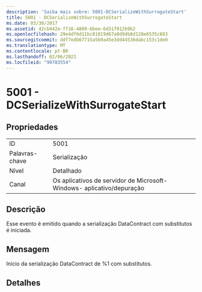 ```yaml
---
description: 'Saiba mais sobre: 5001-DCSerializeWithSurrogateStart'
title: 5001 - DCSerializeWithSurrogateStart
ms.date: 03/30/2017
ms.assetid: 42cb442e-ff16-4809-bbee-6d31f012b9b2
ms.openlocfilehash: 29e4df6d11bc81019d67a0d9db8d128e6535c883
ms.sourcegitcommit: ddf7edb67715a5b9a45e3dd44536dabc153c1de0
ms.translationtype: MT
ms.contentlocale: pt-BR
ms.lasthandoff: 02/06/2021
ms.locfileid: "99783554"
---
```

# <a name="5001---dcserializewithsurrogatestart"></a>5001 - DCSerializeWithSurrogateStart

## <a name="properties"></a>Propriedades  
  
|||  
|-|-|  
|ID|5001|  
|Palavras-chave|Serialização|  
|Nível|Detalhado|  
|Canal|Os aplicativos de servidor de Microsoft-Windows- aplicativo/depuração|  
  
## <a name="description"></a>Descrição  

 Esse evento é emitido quando a serialização DataContract com substitutos é iniciada.  
  
## <a name="message"></a>Mensagem  

 Início da serialização DataContract de %1 com substitutos.  
  
## <a name="details"></a>Detalhes
